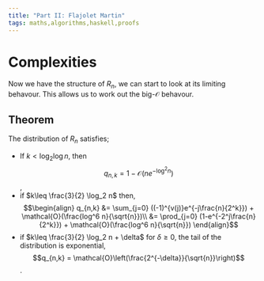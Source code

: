 ```yaml
---
title: "Part II: Flajolet Martin"
tags: maths,algorithms,haskell,proofs
---
```


# Complexities
Now we have the structure of $R_n$, we can start to look at its limiting behavour. This
allows us to work out the big-$\mathcal{O}$ behavour.

## Theorem
The distribution of $R_n$ satisfies;

 - If $k<\log_2\log n$, then 
 $$q_{n,k} = 1-\mathcal{O}(ne^{-\log^2 n})$$,
 - if $k\leq \frac{3}{2} \log_2 n$ then,
 $$\begin{align}
 q_{n,k} &= \sum_{j=0} ((-1)^{v(j)}e^{-j\frac{n}{2^k}}) + \mathcal{O}(\frac{log^6 n}{\sqrt{n}})\\
&= \prod_{j=0} (1-e^{-2^j\frac{n}{2^k}}) + \mathcal{O}(\frac{log^6 n}{\sqrt{n}})
\end{align}$$
 - if $k\leq \frac{3}{2} \log_2 n + \delta$ for $\delta\geq 0$, the tail of the
distribution is exponential,
 $$q_{n,k} = \mathcal{O}\left(\frac{2^{-\delta}}{\sqrt{n}}\right)$$.

